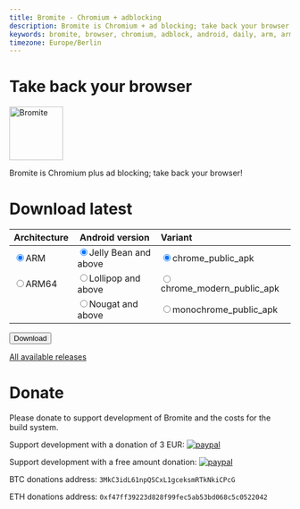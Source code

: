 ```yaml
---
title: Bromite - Chromium + adblocking
description: Bromite is Chromium + ad blocking; take back your browser
keywords: bromite, browser, chromium, adblock, android, daily, arm, arm64, 4.4, 5.0, 5.1, 6.0, 7.0, 7.1, 8.0, kitkat, lollipop, marshmallow, nougat, oreo, aroma, super, stock, full, mini, micro, nano, pico, tvstock
timezone: Europe/Berlin
---
```


<script type="text/javascript">
function radioClick(obj) {
	if (obj.name == 'arch') {
		if (obj.value == 'arm64') {
			document.getElementById('sdk_16').disabled = true;
			document.getElementById('sdk_21').disabled = true;
			document.getElementById('sdk_24').checked = true;

			document.getElementById('target_monochrome_public_apk').disabled = false;
			document.getElementById('target_chrome_public_apk').disabled = true;
			document.getElementById('target_chrome_modern_public_apk').disabled = true;
			document.getElementById('target_monochrome_public_apk').checked = true;
		} else {
			document.getElementById('sdk_16').disabled = false;
			document.getElementById('sdk_21').disabled = false;
			document.getElementById('target_chrome_public_apk').disabled = false;
			document.getElementById('target_chrome_modern_public_apk').disabled = false;
		}
	} else if (obj.name == 'sdk') {
		switch (obj.value) {
			case '16':
				document.getElementById('target_monochrome_public_apk').disabled = true;
				document.getElementById('target_chrome_modern_public_apk').disabled = true;
				document.getElementById('target_chrome_public_apk').checked = true;
				break;
			case '21':
				document.getElementById('target_monochrome_public_apk').disabled = true;
				document.getElementById('target_chrome_modern_public_apk').disabled = false;
				document.getElementById('target_chrome_modern_public_apk').checked = true;
				break;
			case '24':
				document.getElementById('target_monochrome_public_apk').disabled = false;
				document.getElementById('target_chrome_modern_public_apk').disabled = false;
				document.getElementById('target_monochrome_public_apk').checked = true;
				break;
			
		}
	}
}

var latest_release = '63.0.3235.2';
function doDownload() {
	var arch = document.getElementsByName('arch')[0].value;
	var target = document.getElementsByName('target')[0].value;
	window.location.href = 'https://github.com/bromite/bromite/releases/download/' + latest_release + '/' + arch + '_' + target + '.apk';
}

</script>

# Take back your browser

<img src="https://www.bromite.org/android-icon-192x192.png" width="96" alt="Bromite" />

Bromite is Chromium plus ad blocking; take back your browser!

# Download latest

|Architecture	|Android version|Variant		|
|:---		|---		|:---			|
|<label for="arch_arm"><input onclick="radioClick(this)" value="arm" type="radio" name="arch" id="arch_arm" checked />ARM</label>		|<label for="sdk_16"><input onclick="radioClick(this)"  type="radio" name="sdk" id="sdk_16" value="16" checked />Jelly Bean and above</label>	|<label for="target_chrome_public_apk"><input onclick="radioClick(this)"  type="radio" name="target" id="target_chrome_public_apk" value="ChromePublic" checked />chrome_public_apk</label>	|
|<label for="arch_arm64"><input onclick="radioClick(this)" value="arm64" type="radio" name="arch" id="arch_arm64"/>ARM64</label>		|<label for="sdk_21"><input onclick="radioClick(this)"  type="radio" name="sdk" id="sdk_21" value="21" />Lollipop and above</label>	|<label for="target_chrome_modern_public_apk"><input onclick="radioClick(this)"  type="radio" name="target" id="target_chrome_modern_public_apk" value="ChromeModernPublic" />chrome_modern_public_apk</label>|
|		|<label for="sdk_24"><input onclick="radioClick(this)"  type="radio" name="sdk" id="sdk_24" value="24" />Nougat and above</label>	|<label for="target_monochrome_public_apk"><input onclick="radioClick(this)"  type="radio" name="target" id="target_monochrome_public_apk" value="MonochromePublic" />monochrome_public_apk</label>|

<input type="button" value="Download" onclick="doDownload()" />

[All available releases](https://github.com/bromite/bromite/releases)

# Donate

Please donate to support development of Bromite and the costs for the build system.

Support development with a donation of 3 EUR: [![paypal](https://www.paypalobjects.com/en_US/i/btn/btn_donate_LG.gif)](https://www.paypal.com/cgi-bin/webscr?cmd=_s-xclick&hosted_button_id=JP3XTQPVRNET2)

Support development with a free amount donation: [![paypal](https://www.paypalobjects.com/en_US/i/btn/btn_donate_LG.gif)](https://www.paypal.com/cgi-bin/webscr?cmd=_s-xclick&hosted_button_id=LC7Q6A3UAQPY8)

BTC donations address: `3MkC3idL61npQSCxL1gceksmRTkNkiCPcG`

ETH donations address: `0xf47ff39223d828f99fec5ab53bd068c5c0522042`

